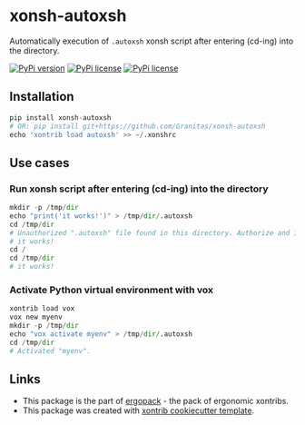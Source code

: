 # xonsh-autoxsh

Automatically execution of `.autoxsh` xonsh script after entering (cd-ing) into the directory.

[![PyPi version](https://img.shields.io/pypi/v/xonsh-autoxsh.svg?style=flat-square)](https://pypi.python.org/pypi/xonsh-autoxsh) [![PyPi license](https://img.shields.io/pypi/l/xonsh-autoxsh.svg?style=flat-square)](https://pypi.python.org/pypi/xonsh-autoxsh) [![PyPi license](https://img.shields.io/pypi/pyversions/xonsh-autoxsh.svg?style=flat-square)](https://pypi.python.org/pypi/xonsh-autoxsh)  

## Installation
```python
pip install xonsh-autoxsh
# OR: pip install git+https://github.com/Granitas/xonsh-autoxsh
echo 'xontrib load autoxsh' >> ~/.xonshrc
```

## Use cases

### Run xonsh script after entering (cd-ing) into the directory

```python
mkdir -p /tmp/dir
echo "print('it works!')" > /tmp/dir/.autoxsh
cd /tmp/dir
# Unauthorized ".autoxsh" file found in this directory. Authorize and invoke? (y/n/ignore): y
# it works!
cd /
cd /tmp/dir
# it works!
```

### Activate Python virtual environment with vox

```python
xontrib load vox
vox new myenv
mkdir -p /tmp/dir
echo "vox activate myenv" > /tmp/dir/.autoxsh
cd /tmp/dir
# Activated "myenv".
```

## Links 
* This package is the part of [ergopack](https://github.com/anki-code/xontrib-ergopack) - the pack of ergonomic xontribs.
* This package was created with [xontrib cookiecutter template](https://github.com/xonsh/xontrib-cookiecutter).
